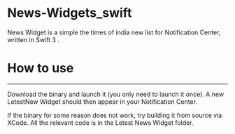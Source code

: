 # News-Widgets_swift

News Widget is a simple the times of india new list for Notification Center, written in Swift 3 .

# How to use
---------------------------------------------------------------------------------------

Download the binary and launch it (you only need to launch it once). A new LetestNew Widget should then appear in your Notification Center.

If the binary for some reason does not work, try building it from source via XCode. All the relevant code is in the Letest News Widget folder.
